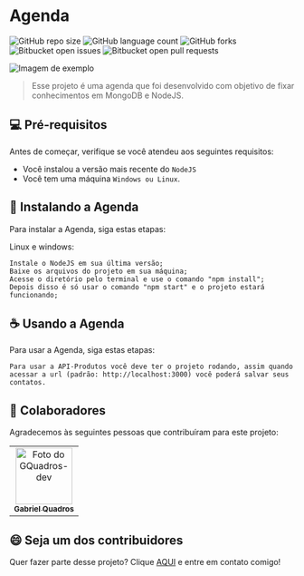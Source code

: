 # Agenda

![GitHub repo size](https://img.shields.io/github/repo-size/iuricode/README-template?style=for-the-badge)
![GitHub language count](https://img.shields.io/github/languages/count/iuricode/README-template?style=for-the-badge)
![GitHub forks](https://img.shields.io/github/forks/iuricode/README-template?style=for-the-badge)
![Bitbucket open issues](https://img.shields.io/bitbucket/issues/iuricode/README-template?style=for-the-badge)
![Bitbucket open pull requests](https://img.shields.io/bitbucket/pr-raw/iuricode/README-template?style=for-the-badge)

<img src="https://i.ibb.co/M7MWpNg/agenda.png" alt="Imagem de exemplo">

> Esse projeto é uma agenda que foi desenvolvido com objetivo de fixar conhecimentos em MongoDB e NodeJS. 

## 💻 Pré-requisitos

Antes de começar, verifique se você atendeu aos seguintes requisitos:

- Você instalou a versão mais recente do `NodeJS`
- Você tem uma máquina `Windows ou Linux`.

## 🚀 Instalando a Agenda

Para instalar a Agenda, siga estas etapas:

Linux e windows:

```
Instale o NodeJS em sua última versão;
Baixe os arquivos do projeto em sua máquina;
Acesse o diretório pelo terminal e use o comando "npm install";
Depois disso é só usar o comando "npm start" e o projeto estará funcionando;
```

## ☕ Usando a Agenda

Para usar a Agenda, siga estas etapas:

```
Para usar a API-Produtos você deve ter o projeto rodando, assim quando acessar a url (padrão: http://localhost:3000) você poderá salvar seus contatos.
```

## 🤝 Colaboradores

Agradecemos às seguintes pessoas que contribuíram para este projeto:

<table>
  <tr>
    <td align="center">
      <a href="#" title="defina o titulo do link">
        <img src="https://avatars.githubusercontent.com/gquadros-dev" width="100px;" alt="Foto do GQuadros-dev"/><br>
        <sub>
          <b>Gabriel Quadros</b>
        </sub>
      </a>
    </td>
  </tr>
</table>

## 😄 Seja um dos contribuidores

Quer fazer parte desse projeto? Clique [AQUI](https://wa.me/5549999415495) e entre em contato comigo!

